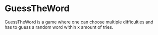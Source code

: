 # GuessTheWord
GuessTheWord is a game where one can choose multiple difficulties and has to guess a random word within x amount of tries.
